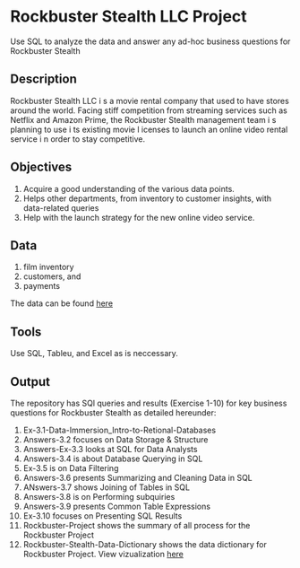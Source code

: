 # Rockbuster Stealth LLC Project
Use SQL to analyze the data and answer any ad-hoc business questions for Rockbuster Stealth
## Description
Rockbuster Stealth LLC i s a movie rental company that used to have stores around the world. Facing stiff competition from streaming services such as Netflix and Amazon Prime, the Rockbuster Stealth management team i s planning to use i ts existing movie l icenses to launch an online video rental service i n order to stay competitive.
## Objectives
1. Acquire a good understanding of the various data points.
2. Helps other departments, from inventory to customer insights, with data-related queries
3. Help with the launch strategy for the new online video service.
## Data
1.  film inventory
2.  customers, and
3.  payments

The data can be found [here](https://www.postgresqltutorial.com/wp-content/uploads/2019/05/dvdrental.zip) 
## Tools
Use SQL, Tableu, and Excel as is neccessary.
## Output
The repository has SQl queries and results (Exercise 1-10) for key business questions for Rockbuster Stealth as detailed hereunder:
1. Ex-3.1-Data-Immersion_Intro-to-Retional-Databases
2. Answers-3.2 focuses on Data Storage & Structure
3. Answers-Ex-3.3 looks at SQL for Data Analysts
4. Answers-3.4 is about Database Querying in SQL
5. Ex-3.5 is on Data Filtering
6. Answers-3.6 presents Summarizing and Cleaning Data in SQL
7. ANswers-3.7 shows Joining of Tables in SQL
8. Answers-3.8 is on Performing subquiries
9. Answers-3.9 presents Common Table Expressions
10. Ex-3.10 focuses on Presenting SQL Results
11. Rockbuster-Project shows the summary of all process for the Rockbuster Project
12. Rockbuster-Stealth-Data-Dictionary shows the data dictionary for Rockbuster Project.
View vizualization [here](https://public.tableau.com/app/profile/innocent.bayai/viz/Ex3_10Visualizations/Top10Countries)
